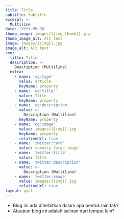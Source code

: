 ```yaml
---
title: Title
subtitle: Subtitle
excerpt: >-
  Multiline
date: 'YYYY-MM-DD'
thumb_image: images/{{img_thumb}}.jpg
thumb_image_alt: Alt text
image: images/{{img}}.jpg
image_alt: Alt text
seo:
  title: Title
  description: >-
    Description (Multiline)
  extra:
    - name: 'og:type'
      value: article
      keyName: property
    - name: 'og:title'
      value: Title
      keyName: property
    - name: 'og:description'
      value: >-
        Description (Multiline)
      keyName: property
    - name: 'og:image'
      value: images/{{img}}.jpg
      keyName: property
      relativeUrl: true
    - name: 'twitter:card'
      value: summary_large_image
    - name: 'twitter:title'
      value: Title
    - name: 'twitter:description'
      value: >-
        Description (Multiline)
    - name: 'twitter:image'
      value: images/{{img}}.jpg
      relativeUrl: true
layout: post
---
```


<aside class="changelog">

- Blog ini ada diterbitkan dalam apa bentuk lain tak?
- Ataupun blog ini adalah salinan dari tempat lain?

</aside>